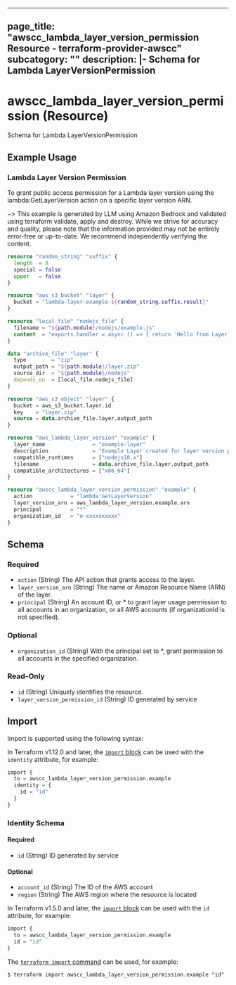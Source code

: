 
---
page_title: "awscc_lambda_layer_version_permission Resource - terraform-provider-awscc"
subcategory: ""
description: |-
  Schema for Lambda LayerVersionPermission
---

# awscc_lambda_layer_version_permission (Resource)

Schema for Lambda LayerVersionPermission

## Example Usage

### Lambda Layer Version Permission

To grant public access permission for a Lambda layer version using the lambda:GetLayerVersion action on a specific layer version ARN.

~> This example is generated by LLM using Amazon Bedrock and validated using terraform validate, apply and destroy. While we strive for accuracy and quality, please note that the information provided may not be entirely error-free or up-to-date. We recommend independently verifying the content.

```terraform
resource "random_string" "suffix" {
  length  = 8
  special = false
  upper   = false
}

resource "aws_s3_bucket" "layer" {
  bucket = "lambda-layer-example-${random_string.suffix.result}"
}

resource "local_file" "nodejs_file" {
  filename = "${path.module}/nodejs/example.js"
  content  = "exports.handler = async () => { return 'Hello from Layer!'; };"
}

data "archive_file" "layer" {
  type        = "zip"
  output_path = "${path.module}/layer.zip"
  source_dir  = "${path.module}/nodejs"
  depends_on  = [local_file.nodejs_file]
}

resource "aws_s3_object" "layer" {
  bucket = aws_s3_bucket.layer.id
  key    = "layer.zip"
  source = data.archive_file.layer.output_path
}

resource "aws_lambda_layer_version" "example" {
  layer_name               = "example-layer"
  description              = "Example Layer created for layer version permission test"
  compatible_runtimes      = ["nodejs18.x"]
  filename                 = data.archive_file.layer.output_path
  compatible_architectures = ["x86_64"]
}

resource "awscc_lambda_layer_version_permission" "example" {
  action            = "lambda:GetLayerVersion"
  layer_version_arn = aws_lambda_layer_version.example.arn
  principal         = "*"
  organization_id   = "o-xxxxxxxxxx"
}
```

<!-- schema generated by tfplugindocs -->
## Schema

### Required

- `action` (String) The API action that grants access to the layer.
- `layer_version_arn` (String) The name or Amazon Resource Name (ARN) of the layer.
- `principal` (String) An account ID, or * to grant layer usage permission to all accounts in an organization, or all AWS accounts (if organizationId is not specified).

### Optional

- `organization_id` (String) With the principal set to *, grant permission to all accounts in the specified organization.

### Read-Only

- `id` (String) Uniquely identifies the resource.
- `layer_version_permission_id` (String) ID generated by service

## Import

Import is supported using the following syntax:

In Terraform v1.12.0 and later, the [`import` block](https://developer.hashicorp.com/terraform/language/import) can be used with the `identity` attribute, for example:

```terraform
import {
  to = awscc_lambda_layer_version_permission.example
  identity = {
    id = "id"
  }
}
```

<!-- schema generated by tfplugindocs -->
### Identity Schema

#### Required

- `id` (String) ID generated by service

#### Optional

- `account_id` (String) The ID of the AWS account
- `region` (String) The AWS region where the resource is located

In Terraform v1.5.0 and later, the [`import` block](https://developer.hashicorp.com/terraform/language/import) can be used with the `id` attribute, for example:

```terraform
import {
  to = awscc_lambda_layer_version_permission.example
  id = "id"
}
```

The [`terraform import` command](https://developer.hashicorp.com/terraform/cli/commands/import) can be used, for example:

```shell
$ terraform import awscc_lambda_layer_version_permission.example "id"
```
